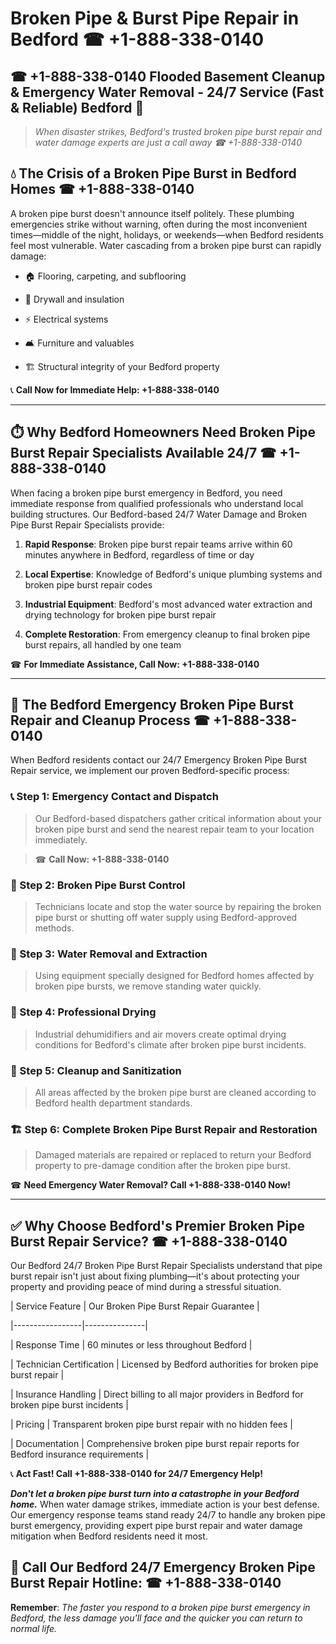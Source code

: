 # Broken Pipe & Burst Pipe Repair in Bedford ☎ +1-888-338-0140  
## ☎ +1-888-338-0140 Flooded Basement Cleanup & Emergency Water Removal - 24/7 Service (Fast & Reliable) Bedford 🚨  

> *When disaster strikes, Bedford's trusted broken pipe burst repair and water damage experts are just a call away ☎ +1-888-338-0140*  

## 💧 The Crisis of a Broken Pipe Burst in Bedford Homes ☎ +1-888-338-0140  

A broken pipe burst doesn't announce itself politely. These plumbing emergencies strike without warning, often during the most inconvenient times—middle of the night, holidays, or weekends—when Bedford residents feel most vulnerable. Water cascading from a broken pipe burst can rapidly damage:  

* 🏠 Flooring, carpeting, and subflooring  
* 🧱 Drywall and insulation  
* ⚡ Electrical systems  
* 🛋️ Furniture and valuables  
* 🏗️ Structural integrity of your Bedford property  

📞 **Call Now for Immediate Help: +1-888-338-0140**  

---  

## ⏱️ Why Bedford Homeowners Need Broken Pipe Burst Repair Specialists Available 24/7 ☎ +1-888-338-0140  

When facing a broken pipe burst emergency in Bedford, you need immediate response from qualified professionals who understand local building structures. Our Bedford-based 24/7 Water Damage and Broken Pipe Burst Repair Specialists provide:  

1. **Rapid Response**: Broken pipe burst repair teams arrive within 60 minutes anywhere in Bedford, regardless of time or day  
2. **Local Expertise**: Knowledge of Bedford's unique plumbing systems and broken pipe burst repair codes  
3. **Industrial Equipment**: Bedford's most advanced water extraction and drying technology for broken pipe burst repair  
4. **Complete Restoration**: From emergency cleanup to final broken pipe burst repairs, all handled by one team  

☎ **For Immediate Assistance, Call Now: +1-888-338-0140**  

---  

## 🔧 The Bedford Emergency Broken Pipe Burst Repair and Cleanup Process ☎ +1-888-338-0140  

When Bedford residents contact our 24/7 Emergency Broken Pipe Burst Repair service, we implement our proven Bedford-specific process:  

### 📞 Step 1: Emergency Contact and Dispatch  
> Our Bedford-based dispatchers gather critical information about your broken pipe burst and send the nearest repair team to your location immediately.  
> ☎ **Call Now: +1-888-338-0140**  

### 🚿 Step 2: Broken Pipe Burst Control  
> Technicians locate and stop the water source by repairing the broken pipe burst or shutting off water supply using Bedford-approved methods.  

### 🌊 Step 3: Water Removal and Extraction  
> Using equipment specially designed for Bedford homes affected by broken pipe bursts, we remove standing water quickly.  

### 💨 Step 4: Professional Drying  
> Industrial dehumidifiers and air movers create optimal drying conditions for Bedford's climate after broken pipe burst incidents.  

### 🧼 Step 5: Cleanup and Sanitization  
> All areas affected by the broken pipe burst are cleaned according to Bedford health department standards.  

### 🏗️ Step 6: Complete Broken Pipe Burst Repair and Restoration  
> Damaged materials are repaired or replaced to return your Bedford property to pre-damage condition after the broken pipe burst.  

☎ **Need Emergency Water Removal? Call +1-888-338-0140 Now!**  

---  

## ✅ Why Choose Bedford's Premier Broken Pipe Burst Repair Service? ☎ +1-888-338-0140  

Our Bedford 24/7 Broken Pipe Burst Repair Specialists understand that pipe burst repair isn't just about fixing plumbing—it's about protecting your property and providing peace of mind during a stressful situation.  

| Service Feature | Our Broken Pipe Burst Repair Guarantee |  
|-----------------|---------------|  
| Response Time | 60 minutes or less throughout Bedford |  
| Technician Certification | Licensed by Bedford authorities for broken pipe burst repair |  
| Insurance Handling | Direct billing to all major providers in Bedford for broken pipe burst incidents |  
| Pricing | Transparent broken pipe burst repair with no hidden fees |  
| Documentation | Comprehensive broken pipe burst repair reports for Bedford insurance requirements |  

📞 **Act Fast! Call +1-888-338-0140 for 24/7 Emergency Help!**  

***Don't let a broken pipe burst turn into a catastrophe in your Bedford home.*** When water damage strikes, immediate action is your best defense. Our emergency response teams stand ready 24/7 to handle any broken pipe burst emergency, providing expert pipe burst repair and water damage mitigation when Bedford residents need it most.  

## 📱 Call Our Bedford 24/7 Emergency Broken Pipe Burst Repair Hotline: ☎ +1-888-338-0140  

**Remember**: *The faster you respond to a broken pipe burst emergency in Bedford, the less damage you'll face and the quicker you can return to normal life.*